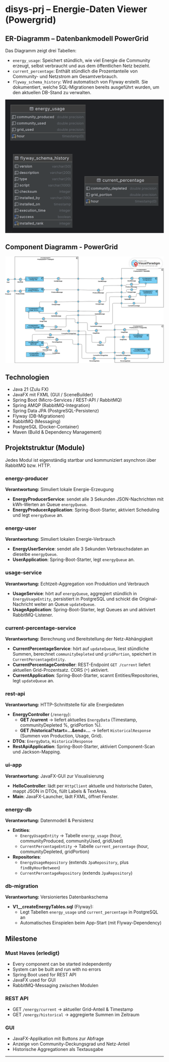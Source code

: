 # disys-prj – Energie-Daten Viewer (Powergrid)

## ER-Diagramm – Datenbankmodell PowerGrid

Das Diagramm zeigt drei Tabellen:

- `energy_usage`: Speichert stündlich, wie viel Energie die Community erzeugt, selbst verbraucht und aus dem öffentlichen Netz bezieht.
- `current_percentage`: Enthält stündlich die Prozentanteile von Community- und Netzstrom am Gesamtverbrauch.
- `flyway_schema_history`: Wird automatisch von Flyway erstellt. Sie dokumentiert, welche SQL-Migrationen bereits ausgeführt wurden, um den aktuellen DB-Stand zu verwalten.

![ER-Diagramm PowerGrid](Powergrid_DB_ERD.png)

## Component Diagramm - PowerGrid

![ER-Diagramm PowerGrid](Powergrid_Component.png)

## Technologien
- Java 21 (Zulu FX)
- JavaFX mit FXML (GUI / SceneBuilder)
- Spring Boot (Micro-Services / REST-API / RabbitMQ)
- Spring AMQP (RabbitMQ-Integration)
- Spring Data JPA (PostgreSQL-Persistenz)
- Flyway (DB-Migrationen)
- RabbitMQ (Messaging)
- PostgreSQL (Docker-Container)
- Maven (Build & Dependency Management)

## Projektstruktur (Module)
Jedes Modul ist eigenständig startbar und kommuniziert asynchron über RabbitMQ bzw. HTTP.

### energy-producer
**Verantwortung:** Simuliert lokale Energie-Erzeugung
- **EnergyProducerService**: sendet alle 3 Sekunden JSON-Nachrichten mit kWh-Werten an Queue `energyQueue`.
- **EnergyProducerApplication**: Spring-Boot-Starter, aktiviert Scheduling und legt `energyQueue` an.

### energy-user
**Verantwortung:** Simuliert lokalen Energie-Verbrauch
- **EnergyUserService**: sendet alle 3 Sekunden Verbrauchsdaten an dieselbe `energyQueue`.
- **UserApplication**: Spring-Boot-Starter, legt `energyQueue` an.

### usage-service
**Verantwortung:** Echtzeit-Aggregation von Produktion und Verbrauch
- **UsageService**: hört auf `energyQueue`, aggregiert stündlich in `EnergyUsageEntity`, persistiert in PostgreSQL und schickt die Original-Nachricht weiter an Queue `updateQueue`.
- **UsageApplication**: Spring-Boot-Starter, legt Queues an und aktiviert RabbitMQ-Listener.

### current-percentage-service
**Verantwortung:** Berechnung und Bereitstellung der Netz-Abhängigkeit
- **CurrentPercentageService**: hört auf `updateQueue`, liest stündliche Summen, berechnet `communityDepleted` und `gridPortion`, speichert in `CurrentPercentageEntity`.
- **CurrentPercentageController**: REST-Endpoint `GET /current` liefert aktuellen Grid-Prozentsatz. CORS (`*`) aktiviert.
- **CurrentApplication**: Spring-Boot-Starter, scannt Entities/Repositories, legt `updateQueue` an.

### rest-api
**Verantwortung:** HTTP-Schnittstelle für alle Energiedaten
- **EnergyController** (`/energy`):
    - **GET /current** → liefert aktuelles `EnergyData` (Timestamp, communityDepleted %, gridPortion %).
    - **GET /historical?start=…&end=…** → liefert `HistoricalResponse` (Summen von Production, Usage, Grid).
- **DTOs**: `EnergyData`, `HistoricalResponse`
- **RestApiApplication**: Spring-Boot-Starter, aktiviert Component-Scan und Jackson-Mapping.

### ui-app
**Verantwortung:** JavaFX-GUI zur Visualisierung
- **HelloController**: lädt per `HttpClient` aktuelle und historische Daten, mappt JSON in DTOs, füllt Labels & TextArea.
- **Main**: JavaFX-Launcher, lädt FXML, öffnet Fenster.

### energy-db
**Verantwortung:** Datenmodell & Persistenz
- **Entities**:
    - `EnergyUsageEntity` → Tabelle `energy_usage` (hour, communityProduced, communityUsed, gridUsed)
    - `CurrentPercentageEntity` → Tabelle `current_percentage` (hour, communityDepleted, gridPortion)
- **Repositories**:
    - `EnergyUsageRepository` (extends `JpaRepository`, plus `findByHourBetween`)
    - `CurrentPercentageRepository` (extends `JpaRepository`)

### db-migration
**Verantwortung:** Versioniertes Datenbankschema
- **V1__createEnergyTables.sql** (Flyway):
    - Legt Tabellen `energy_usage` und `current_percentage` in PostgreSQL an
    - Automatisches Einspielen beim App-Start (mit Flyway-Dependency)

## Milestone

### Must Haves (erledigt)
- Every component can be started independently
- System can be built and run with no errors
- Spring Boot used for REST API
- JavaFX used for GUI
- RabbitMQ-Messaging zwischen Modulen

### REST API
- GET `/energy/current` → aktueller Grid-Anteil & Timestamp
- GET `/energy/historical` → aggregierte Summen im Zeitraum

### GUI
- JavaFX-Applikation mit Buttons zur Abfrage
- Anzeige von Community-Deckungsgrad und Netz-Anteil
- Historische Aggregationen als Textausgabe

---
